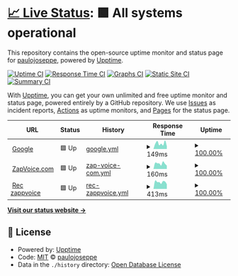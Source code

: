 # [📈 Live Status](https://paulojoseppe.github.io/uptimeValores): <!--live status--> **🟩 All systems operational**

This repository contains the open-source uptime monitor and status page for [paulojoseppe](https://paulojoseppe.github.io/uptimeValores), powered by [Upptime](https://github.com/upptime/upptime).

[![Uptime CI](https://github.com/paulojoseppe/uptimeValores/workflows/Uptime%20CI/badge.svg)](https://github.com/paulojoseppe/uptimeValores/actions?query=workflow%3A%22Uptime+CI%22)
[![Response Time CI](https://github.com/paulojoseppe/uptimeValores/workflows/Response%20Time%20CI/badge.svg)](https://github.com/paulojoseppe/uptimeValores/actions?query=workflow%3A%22Response+Time+CI%22)
[![Graphs CI](https://github.com/paulojoseppe/uptimeValores/workflows/Graphs%20CI/badge.svg)](https://github.com/paulojoseppe/uptimeValores/actions?query=workflow%3A%22Graphs+CI%22)
[![Static Site CI](https://github.com/paulojoseppe/uptimeValores/workflows/Static%20Site%20CI/badge.svg)](https://github.com/paulojoseppe/uptimeValores/actions?query=workflow%3A%22Static+Site+CI%22)
[![Summary CI](https://github.com/paulojoseppe/uptimeValores/workflows/Summary%20CI/badge.svg)](https://github.com/paulojoseppe/uptimeValores/actions?query=workflow%3A%22Summary+CI%22)

With [Upptime](https://upptime.js.org), you can get your own unlimited and free uptime monitor and status page, powered entirely by a GitHub repository. We use [Issues](https://github.com/paulojoseppe/uptimeValores/issues) as incident reports, [Actions](https://github.com/paulojoseppe/uptimeValores/actions) as uptime monitors, and [Pages](https://paulojoseppe.github.io/uptimeValores) for the status page.

<!--start: status pages-->
<!-- This summary is generated by Upptime (https://github.com/upptime/upptime) -->
<!-- Do not edit this manually, your changes will be overwritten -->
<!-- prettier-ignore -->
| URL | Status | History | Response Time | Uptime |
| --- | ------ | ------- | ------------- | ------ |
| <img alt="" src="https://icons.duckduckgo.com/ip3/www.google.com.br.ico" height="13"> [Google](https://www.google.com.br) | 🟩 Up | [google.yml](https://github.com/paulojoseppe/uptimeValores/commits/HEAD/history/google.yml) | <details><summary><img alt="Response time graph" src="./graphs/google/response-time-week.png" height="20"> 149ms</summary><br><a href="https://paulojoseppe.github.io/uptimeValores/history/google"><img alt="Response time 179" src="https://img.shields.io/endpoint?url=https%3A%2F%2Fraw.githubusercontent.com%2Fpaulojoseppe%2FuptimeValores%2FHEAD%2Fapi%2Fgoogle%2Fresponse-time.json"></a><br><a href="https://paulojoseppe.github.io/uptimeValores/history/google"><img alt="24-hour response time 172" src="https://img.shields.io/endpoint?url=https%3A%2F%2Fraw.githubusercontent.com%2Fpaulojoseppe%2FuptimeValores%2FHEAD%2Fapi%2Fgoogle%2Fresponse-time-day.json"></a><br><a href="https://paulojoseppe.github.io/uptimeValores/history/google"><img alt="7-day response time 149" src="https://img.shields.io/endpoint?url=https%3A%2F%2Fraw.githubusercontent.com%2Fpaulojoseppe%2FuptimeValores%2FHEAD%2Fapi%2Fgoogle%2Fresponse-time-week.json"></a><br><a href="https://paulojoseppe.github.io/uptimeValores/history/google"><img alt="30-day response time 181" src="https://img.shields.io/endpoint?url=https%3A%2F%2Fraw.githubusercontent.com%2Fpaulojoseppe%2FuptimeValores%2FHEAD%2Fapi%2Fgoogle%2Fresponse-time-month.json"></a><br><a href="https://paulojoseppe.github.io/uptimeValores/history/google"><img alt="1-year response time 179" src="https://img.shields.io/endpoint?url=https%3A%2F%2Fraw.githubusercontent.com%2Fpaulojoseppe%2FuptimeValores%2FHEAD%2Fapi%2Fgoogle%2Fresponse-time-year.json"></a></details> | <details><summary><a href="https://paulojoseppe.github.io/uptimeValores/history/google">100.00%</a></summary><a href="https://paulojoseppe.github.io/uptimeValores/history/google"><img alt="All-time uptime 100.00%" src="https://img.shields.io/endpoint?url=https%3A%2F%2Fraw.githubusercontent.com%2Fpaulojoseppe%2FuptimeValores%2FHEAD%2Fapi%2Fgoogle%2Fuptime.json"></a><br><a href="https://paulojoseppe.github.io/uptimeValores/history/google"><img alt="24-hour uptime 100.00%" src="https://img.shields.io/endpoint?url=https%3A%2F%2Fraw.githubusercontent.com%2Fpaulojoseppe%2FuptimeValores%2FHEAD%2Fapi%2Fgoogle%2Fuptime-day.json"></a><br><a href="https://paulojoseppe.github.io/uptimeValores/history/google"><img alt="7-day uptime 100.00%" src="https://img.shields.io/endpoint?url=https%3A%2F%2Fraw.githubusercontent.com%2Fpaulojoseppe%2FuptimeValores%2FHEAD%2Fapi%2Fgoogle%2Fuptime-week.json"></a><br><a href="https://paulojoseppe.github.io/uptimeValores/history/google"><img alt="30-day uptime 100.00%" src="https://img.shields.io/endpoint?url=https%3A%2F%2Fraw.githubusercontent.com%2Fpaulojoseppe%2FuptimeValores%2FHEAD%2Fapi%2Fgoogle%2Fuptime-month.json"></a><br><a href="https://paulojoseppe.github.io/uptimeValores/history/google"><img alt="1-year uptime 100.00%" src="https://img.shields.io/endpoint?url=https%3A%2F%2Fraw.githubusercontent.com%2Fpaulojoseppe%2FuptimeValores%2FHEAD%2Fapi%2Fgoogle%2Fuptime-year.json"></a></details>
| <img alt="" src="https://icons.duckduckgo.com/ip3/zapvoice.com.ico" height="13"> [ZapVoice.com](https://zapvoice.com) | 🟩 Up | [zap-voice-com.yml](https://github.com/paulojoseppe/uptimeValores/commits/HEAD/history/zap-voice-com.yml) | <details><summary><img alt="Response time graph" src="./graphs/zap-voice-com/response-time-week.png" height="20"> 160ms</summary><br><a href="https://paulojoseppe.github.io/uptimeValores/history/zap-voice-com"><img alt="Response time 166" src="https://img.shields.io/endpoint?url=https%3A%2F%2Fraw.githubusercontent.com%2Fpaulojoseppe%2FuptimeValores%2FHEAD%2Fapi%2Fzap-voice-com%2Fresponse-time.json"></a><br><a href="https://paulojoseppe.github.io/uptimeValores/history/zap-voice-com"><img alt="24-hour response time 112" src="https://img.shields.io/endpoint?url=https%3A%2F%2Fraw.githubusercontent.com%2Fpaulojoseppe%2FuptimeValores%2FHEAD%2Fapi%2Fzap-voice-com%2Fresponse-time-day.json"></a><br><a href="https://paulojoseppe.github.io/uptimeValores/history/zap-voice-com"><img alt="7-day response time 160" src="https://img.shields.io/endpoint?url=https%3A%2F%2Fraw.githubusercontent.com%2Fpaulojoseppe%2FuptimeValores%2FHEAD%2Fapi%2Fzap-voice-com%2Fresponse-time-week.json"></a><br><a href="https://paulojoseppe.github.io/uptimeValores/history/zap-voice-com"><img alt="30-day response time 169" src="https://img.shields.io/endpoint?url=https%3A%2F%2Fraw.githubusercontent.com%2Fpaulojoseppe%2FuptimeValores%2FHEAD%2Fapi%2Fzap-voice-com%2Fresponse-time-month.json"></a><br><a href="https://paulojoseppe.github.io/uptimeValores/history/zap-voice-com"><img alt="1-year response time 166" src="https://img.shields.io/endpoint?url=https%3A%2F%2Fraw.githubusercontent.com%2Fpaulojoseppe%2FuptimeValores%2FHEAD%2Fapi%2Fzap-voice-com%2Fresponse-time-year.json"></a></details> | <details><summary><a href="https://paulojoseppe.github.io/uptimeValores/history/zap-voice-com">100.00%</a></summary><a href="https://paulojoseppe.github.io/uptimeValores/history/zap-voice-com"><img alt="All-time uptime 100.00%" src="https://img.shields.io/endpoint?url=https%3A%2F%2Fraw.githubusercontent.com%2Fpaulojoseppe%2FuptimeValores%2FHEAD%2Fapi%2Fzap-voice-com%2Fuptime.json"></a><br><a href="https://paulojoseppe.github.io/uptimeValores/history/zap-voice-com"><img alt="24-hour uptime 100.00%" src="https://img.shields.io/endpoint?url=https%3A%2F%2Fraw.githubusercontent.com%2Fpaulojoseppe%2FuptimeValores%2FHEAD%2Fapi%2Fzap-voice-com%2Fuptime-day.json"></a><br><a href="https://paulojoseppe.github.io/uptimeValores/history/zap-voice-com"><img alt="7-day uptime 100.00%" src="https://img.shields.io/endpoint?url=https%3A%2F%2Fraw.githubusercontent.com%2Fpaulojoseppe%2FuptimeValores%2FHEAD%2Fapi%2Fzap-voice-com%2Fuptime-week.json"></a><br><a href="https://paulojoseppe.github.io/uptimeValores/history/zap-voice-com"><img alt="30-day uptime 100.00%" src="https://img.shields.io/endpoint?url=https%3A%2F%2Fraw.githubusercontent.com%2Fpaulojoseppe%2FuptimeValores%2FHEAD%2Fapi%2Fzap-voice-com%2Fuptime-month.json"></a><br><a href="https://paulojoseppe.github.io/uptimeValores/history/zap-voice-com"><img alt="1-year uptime 100.00%" src="https://img.shields.io/endpoint?url=https%3A%2F%2Fraw.githubusercontent.com%2Fpaulojoseppe%2FuptimeValores%2FHEAD%2Fapi%2Fzap-voice-com%2Fuptime-year.json"></a></details>
| <img alt="" src="https://icons.duckduckgo.com/ip3/rec.zappvoice.top.ico" height="13"> [Rec zappvoice](https://rec.zappvoice.top) | 🟩 Up | [rec-zappvoice.yml](https://github.com/paulojoseppe/uptimeValores/commits/HEAD/history/rec-zappvoice.yml) | <details><summary><img alt="Response time graph" src="./graphs/rec-zappvoice/response-time-week.png" height="20"> 413ms</summary><br><a href="https://paulojoseppe.github.io/uptimeValores/history/rec-zappvoice"><img alt="Response time 493" src="https://img.shields.io/endpoint?url=https%3A%2F%2Fraw.githubusercontent.com%2Fpaulojoseppe%2FuptimeValores%2FHEAD%2Fapi%2Frec-zappvoice%2Fresponse-time.json"></a><br><a href="https://paulojoseppe.github.io/uptimeValores/history/rec-zappvoice"><img alt="24-hour response time 321" src="https://img.shields.io/endpoint?url=https%3A%2F%2Fraw.githubusercontent.com%2Fpaulojoseppe%2FuptimeValores%2FHEAD%2Fapi%2Frec-zappvoice%2Fresponse-time-day.json"></a><br><a href="https://paulojoseppe.github.io/uptimeValores/history/rec-zappvoice"><img alt="7-day response time 413" src="https://img.shields.io/endpoint?url=https%3A%2F%2Fraw.githubusercontent.com%2Fpaulojoseppe%2FuptimeValores%2FHEAD%2Fapi%2Frec-zappvoice%2Fresponse-time-week.json"></a><br><a href="https://paulojoseppe.github.io/uptimeValores/history/rec-zappvoice"><img alt="30-day response time 433" src="https://img.shields.io/endpoint?url=https%3A%2F%2Fraw.githubusercontent.com%2Fpaulojoseppe%2FuptimeValores%2FHEAD%2Fapi%2Frec-zappvoice%2Fresponse-time-month.json"></a><br><a href="https://paulojoseppe.github.io/uptimeValores/history/rec-zappvoice"><img alt="1-year response time 493" src="https://img.shields.io/endpoint?url=https%3A%2F%2Fraw.githubusercontent.com%2Fpaulojoseppe%2FuptimeValores%2FHEAD%2Fapi%2Frec-zappvoice%2Fresponse-time-year.json"></a></details> | <details><summary><a href="https://paulojoseppe.github.io/uptimeValores/history/rec-zappvoice">100.00%</a></summary><a href="https://paulojoseppe.github.io/uptimeValores/history/rec-zappvoice"><img alt="All-time uptime 100.00%" src="https://img.shields.io/endpoint?url=https%3A%2F%2Fraw.githubusercontent.com%2Fpaulojoseppe%2FuptimeValores%2FHEAD%2Fapi%2Frec-zappvoice%2Fuptime.json"></a><br><a href="https://paulojoseppe.github.io/uptimeValores/history/rec-zappvoice"><img alt="24-hour uptime 100.00%" src="https://img.shields.io/endpoint?url=https%3A%2F%2Fraw.githubusercontent.com%2Fpaulojoseppe%2FuptimeValores%2FHEAD%2Fapi%2Frec-zappvoice%2Fuptime-day.json"></a><br><a href="https://paulojoseppe.github.io/uptimeValores/history/rec-zappvoice"><img alt="7-day uptime 100.00%" src="https://img.shields.io/endpoint?url=https%3A%2F%2Fraw.githubusercontent.com%2Fpaulojoseppe%2FuptimeValores%2FHEAD%2Fapi%2Frec-zappvoice%2Fuptime-week.json"></a><br><a href="https://paulojoseppe.github.io/uptimeValores/history/rec-zappvoice"><img alt="30-day uptime 100.00%" src="https://img.shields.io/endpoint?url=https%3A%2F%2Fraw.githubusercontent.com%2Fpaulojoseppe%2FuptimeValores%2FHEAD%2Fapi%2Frec-zappvoice%2Fuptime-month.json"></a><br><a href="https://paulojoseppe.github.io/uptimeValores/history/rec-zappvoice"><img alt="1-year uptime 100.00%" src="https://img.shields.io/endpoint?url=https%3A%2F%2Fraw.githubusercontent.com%2Fpaulojoseppe%2FuptimeValores%2FHEAD%2Fapi%2Frec-zappvoice%2Fuptime-year.json"></a></details>

<!--end: status pages-->

[**Visit our status website →**](https://paulojoseppe.github.io/uptimeValores)

## 📄 License

- Powered by: [Upptime](https://github.com/upptime/upptime)
- Code: [MIT](./LICENSE) © [paulojoseppe](https://paulojoseppe.github.io/uptimeValores)
- Data in the `./history` directory: [Open Database License](https://opendatacommons.org/licenses/odbl/1-0/)
